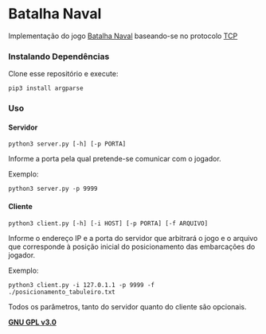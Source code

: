 # Batalha Naval

Implementação do jogo [Batalha Naval](https://pt.wikipedia.org/wiki/Batalha_naval_(jogo)) baseando-se no protocolo [TCP](https://pt.wikipedia.org/wiki/Transmission_Control_Protocol)

### Instalando Dependências

Clone esse repositório e execute:
```
pip3 install argparse
```

### Uso

#### Servidor
```
python3 server.py [-h] [-p PORTA]
```
Informe a porta pela qual pretende-se comunicar com o jogador.

Exemplo:
```
python3 server.py -p 9999
```

#### Cliente
```
python3 client.py [-h] [-i HOST] [-p PORTA] [-f ARQUIVO]
```

Informe o endereço IP e a porta do servidor que arbitrará o jogo e o arquivo que corresponde à posição inicial do posicionamento das embarcações do jogador.

Exemplo:
```
python3 client.py -i 127.0.1.1 -p 9999 -f ./posicionamento_tabuleiro.txt
```

Todos os parâmetros, tanto do servidor quanto do cliente são opcionais.

**[GNU GPL v3.0](https://www.gnu.org/licenses/gpl-3.0.html)**
